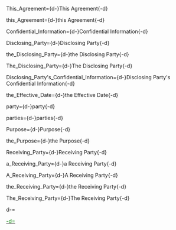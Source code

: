 This_Agreement={d-}This Agreement{-d}

this_Agreement={d-}this Agreement{-d}

Confidential_Information={d-}Confidential Information{-d}

Disclosing_Party={d-}Disclosing Party{-d}

the_Disclosing_Party={d-}the Disclosing Party{-d}

The_Disclosing_Party={d-}The Disclosing Party{-d}

Disclosing_Party's_Confidential_Information={d-}Disclosing Party's Confidential Information{-d}

the_Effective_Date={d-}the Effective Date{-d}

party={d-}party{-d}

parties={d-}parties{-d}

Purpose={d-}Purpose{-d}

the_Purpose={d-}the Purpose{-d}

Receiving_Party={d-}Receiving Party{-d}

a_Receiving_Party={d-}a Receiving Party{-d}

A_Receiving_Party={d-}A Receiving Party{-d}

the_Receiving_Party={d-}the Receiving Party{-d}

The_Receiving_Party={d-}The Receiving Party{-d}

d-=<a href="https://github.com/CommonAccord/Org/blob/master/Doc/NDA/MIT/TLO/Sec/Defined_Terms.md"><font color="green">

-d=</font></a>